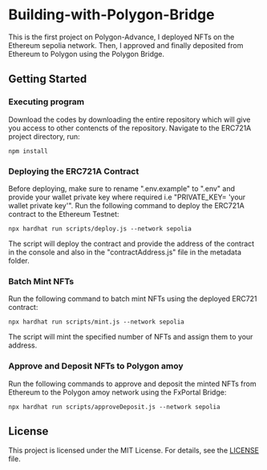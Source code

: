 # Building-with-Polygon-Bridge

This is the first project on Polygon-Advance,  I deployed NFTs on the Ethereum sepolia network. Then, I approved and finally deposited from Ethereum to Polygon using  the Polygon Bridge.

## Getting Started

### Executing program

Download the codes by downloading the entire repository which will give you access to other contencts of the repository. Navigate to the ERC721A project directory,  run:

```shell
npm install
```

### Deploying the ERC721A Contract

Before deploying, make sure to rename ".env.example" to ".env" and provide your wallet private key where required i.e "PRIVATE_KEY= 'your wallet private key'". Run the following command to deploy the ERC721A contract to the  Ethereum Testnet:

``` shell
npx hardhat run scripts/deploy.js --network sepolia 
```

The script will deploy the contract and provide the address of the contract in the console and also in the "contractAddress.js" file in the metadata folder.

### Batch Mint NFTs

Run the following command to batch mint NFTs using the deployed ERC721 contract:

``` shell
npx hardhat run scripts/mint.js --network sepolia
```

The script will mint the specified number of NFTs and assign them to your address.

### Approve and Deposit NFTs to Polygon amoy

Run the following commands to approve and deposit the minted NFTs from Ethereum to the Polygon amoy network using the FxPortal Bridge:

```shell
npx hardhat run scripts/approveDeposit.js --network sepolia
```

## License

This project is licensed under the MIT License. For details, see the [LICENSE](LICENSE) file.
